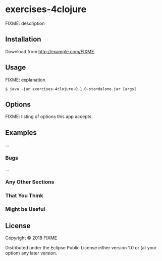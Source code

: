 # exercises-4clojure

FIXME: description

## Installation

Download from http://example.com/FIXME.

## Usage

FIXME: explanation

    $ java -jar exercises-4clojure-0.1.0-standalone.jar [args]

## Options

FIXME: listing of options this app accepts.

## Examples

...

### Bugs

...

### Any Other Sections
### That You Think
### Might be Useful

## License

Copyright © 2018 FIXME

Distributed under the Eclipse Public License either version 1.0 or (at
your option) any later version.

